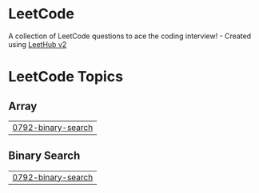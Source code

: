 # LeetCode
A collection of LeetCode questions to ace the coding interview! - Created using [LeetHub v2](https://github.com/arunbhardwaj/LeetHub-2.0)

<!---LeetCode Topics Start-->
# LeetCode Topics
## Array
|  |
| ------- |
| [0792-binary-search](https://github.com/DatPham1618/LeetCode/tree/master/0792-binary-search) |
## Binary Search
|  |
| ------- |
| [0792-binary-search](https://github.com/DatPham1618/LeetCode/tree/master/0792-binary-search) |
<!---LeetCode Topics End-->
